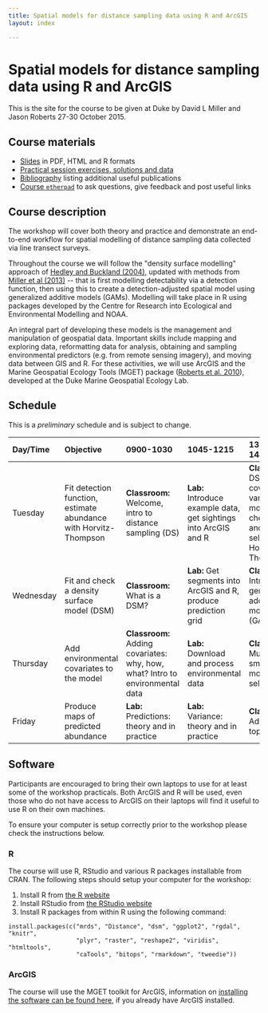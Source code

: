 ```yaml
---
title: Spatial models for distance sampling data using R and ArcGIS
layout: index

---
```


# Spatial models for distance sampling data using R and ArcGIS

This is the site for the course to be given at Duke by David L Miller and Jason Roberts 27-30 October 2015.

## Course materials

- [Slides](slides.html) in PDF, HTML and R formats
- [Practical session exercises, solutions and data](practicals.html)
- [Bibliography](bibliography.html) listing additional useful publications
- [Course `etherpad`](https://public.etherpad-mozilla.org/p/distance-duke-2015) to ask questions, give feedback and post useful links

## Course description

The workshop will cover both theory and practice and demonstrate an end-to-end workflow for spatial modelling of distance sampling data collected via line transect surveys.

Throughout the course we will follow the "density surface modelling" approach of [Hedley and Buckland (2004)](http://citeseerx.ist.psu.edu/viewdoc/download?doi=10.1.1.129.4271&rep=rep1&type=pdf), updated with methods from [Miller et al (2013)](http://onlinelibrary.wiley.com/doi/10.1111/2041-210X.12105/pdf) -- that is first modelling detectability via a detection function, then using this to create a detection-adjusted spatial model using generalized additive models (GAMs). Modelling will take place in R using packages developed by the Centre for Research into Ecological and Environmental Modelling and NOAA.

An integral part of developing these models is the management and manipulation of geospatial data. Important skills include mapping and exploring data, reformatting data for analysis, obtaining and sampling environmental predictors (e.g. from remote sensing imagery), and moving data between GIS and R. For these activities, we will use ArcGIS and the Marine Geospatial Ecology Tools (MGET) package ([Roberts et al. 2010](http://www.sciencedirect.com/science/article/pii/S1364815210000885)), developed at the Duke Marine Geospatial Ecology Lab.

## Schedule

This is a *preliminary* schedule and is subject to change.


<table>
<colgroup>
<col width="8%" />
<col width="18%" />
<col width="18%" />
<col width="18%" />
<col width="18%" />
<col width="18%" />
</colgroup>
<thead>
<tr class="header">
<th align="left">Day/Time</th>
<th align="left">Objective</th>
<th align="left">0900-1030</th>
<th align="left">1045-1215</th>
<th align="left">1315-1445</th>
<th align="left">1500-1630</th>
</tr>
</thead>
<tbody>
<tr class="odd">
<td align="left">Tuesday</td>
<td align="left">Fit detection function, estimate abundance with Horvitz-Thompson</td>
<td align="left"><strong>Classroom:</strong> Welcome, intro to distance sampling (DS)</td>
<td align="left"><strong>Lab:</strong> Introduce example data, get sightings into ArcGIS and R</td>
<td align="left"><strong>Classroom:</strong> DS covariates, variance, model checking and selection, Horvitz-Thompson</td>
<td align="left"><strong>Lab:</strong> DS practicals</td>
</tr>
<tr class="even">
<td align="left">Wednesday</td>
<td align="left">Fit and check a density surface model (DSM)</td>
<td align="left"><strong>Classroom:</strong> What is a DSM?</td>
<td align="left"><strong>Lab:</strong> Get segments into ArcGIS and R, produce prediction grid</td>
<td align="left"><strong>Classroom:</strong> Intro to generalized additive models (GAMs)</td>
<td align="left"><strong>Lab:</strong> GAM practicals, fit first DSM</td>
</tr>
<tr class="odd">
<td align="left">Thursday</td>
<td align="left">Add environmental covariates to the model</td>
<td align="left"><strong>Classroom:</strong> Adding covariates: why, how, what? Intro to environmental data</td>
<td align="left"><strong>Lab:</strong> Download and process environmental data</td>
<td align="left"><strong>Classroom:</strong> Multiple smooths, model selection</td>
<td align="left"><strong>Lab:</strong> Fit and check multivariate DSMs</td>
</tr>
<tr class="even">
<td align="left">Friday</td>
<td align="left">Produce maps of predicted abundance</td>
<td align="left"><strong>Lab:</strong> Predictions: theory and in practice</td>
<td align="left"><strong>Lab:</strong> Variance: theory and in practice</td>
<td align="left"><strong>Classroom:</strong> Advanced topics</td>
<td align="left"><strong>Classroom:</strong> Special topics and follow-up</td>
</tr>
</tbody>
</table>



## Software

Participants are encouraged to bring their own laptops to use for at least some of the workshop practicals. Both ArcGIS and R will be used, even those who do not have access to ArcGIS on their laptops will find it useful to use R on their own machines.

To ensure your computer is setup correctly prior to the workshop please check the instructions below.

### R

The course will use R, RStudio and various R packages installable from CRAN. The following steps should setup your computer for the workshop:

1. Install R from [the R website](https://cran.rstudio.com/)
2. Install RStudio from [the RStudio website](http://www.rstudio.com/products/rstudio/download/)
3. Install R packages from within R using the following command:

```{r}
install.packages(c("mrds", "Distance", "dsm", "ggplot2", "rgdal", "knitr",
                   "plyr", "raster", "reshape2", "viridis", "htmltools",
                   "caTools", "bitops", "rmarkdown", "tweedie"))
```

### ArcGIS

The course will use the MGET toolkit for ArcGIS, information on [installing the software can be found here](http://mgel.env.duke.edu/mget/download/), if you already have ArcGIS installed.


